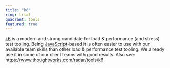```yaml
---
title: "k6"
ring: trial
quadrant: tools
featured: true
---
```


[k6](https://k6.io/) is a modern and strong candidate for load & performance (and stress) test tooling. Being [JavaScript](/languages-and-frameworks/javascript)-based it is often easier to use with our available team skills than other load & performance test tooling. We already use it in some of our client teams with good results. Also see: https://www.thoughtworks.com/radar/tools/k6
